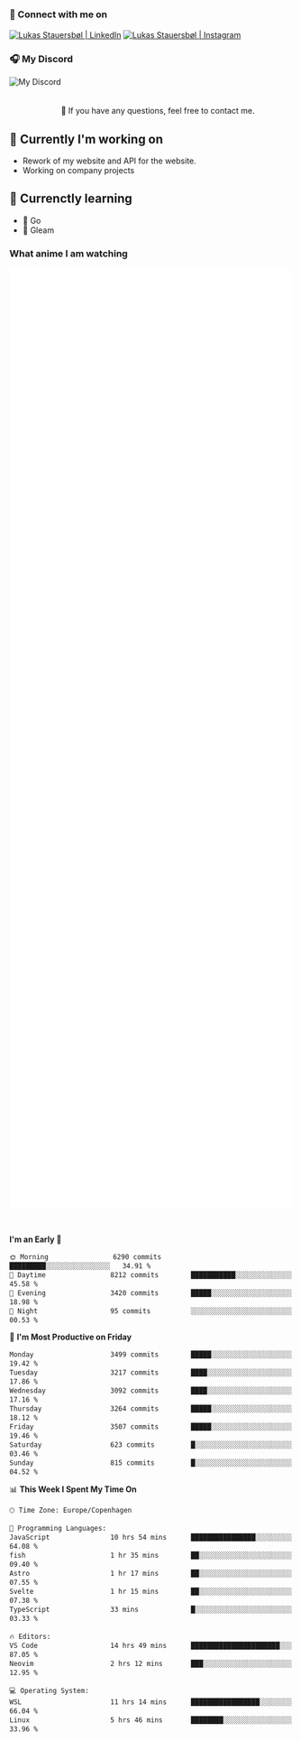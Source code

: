 ### 🔗 Connect with me on
<a href="https://www.instagram.com/lukas_stauersbol" target="_blank"><img align="center" src="https://raw.githubusercontent.com/stauersbol/stauersbol/main/images/instagram.svg" alt="Lukas Stauersbøl | LinkedIn" width="30px"/></a>
<a href="https://www.linkedin.com/in/lukas-stauersbol/" target="_blank"><img align="center" src="https://raw.githubusercontent.com/stauersbol/stauersbol/main/images/linkedin.svg" alt="Lukas Stauersbøl | Instagram" width="30px"/></a>

<p align="center">
 <h3>🎧 My Discord</h3>
 <img align="left" height="55px" src="https://discord.c99.nl/widget/theme-2/147806323323568128.png" alt="My Discord" />
</p>

<br/>
<br/>
<br/>
💬 If you have any questions, feel free to contact me.

## 🔭 Currently I'm working on
- Rework of my website and API for the website.
- Working on company projects
 
## 🌱 Currenctly learning
- 💙 Go
- 💜 Gleam

### What anime I am watching
<a href="https://anilist.co/user/slashiy/" align="center"><img align="center" width="500px" src="metrics.plugin.personal.anilist.svg" /></a>

<br/>

<!--START_SECTION:waka-->
**I'm an Early 🐤** 

```text
🌞 Morning                6290 commits        █████████░░░░░░░░░░░░░░░░   34.91 % 
🌆 Daytime                8212 commits        ███████████░░░░░░░░░░░░░░   45.58 % 
🌃 Evening                3420 commits        █████░░░░░░░░░░░░░░░░░░░░   18.98 % 
🌙 Night                  95 commits          ░░░░░░░░░░░░░░░░░░░░░░░░░   00.53 % 
```
📅 **I'm Most Productive on Friday** 

```text
Monday                   3499 commits        █████░░░░░░░░░░░░░░░░░░░░   19.42 % 
Tuesday                  3217 commits        ████░░░░░░░░░░░░░░░░░░░░░   17.86 % 
Wednesday                3092 commits        ████░░░░░░░░░░░░░░░░░░░░░   17.16 % 
Thursday                 3264 commits        █████░░░░░░░░░░░░░░░░░░░░   18.12 % 
Friday                   3507 commits        █████░░░░░░░░░░░░░░░░░░░░   19.46 % 
Saturday                 623 commits         █░░░░░░░░░░░░░░░░░░░░░░░░   03.46 % 
Sunday                   815 commits         █░░░░░░░░░░░░░░░░░░░░░░░░   04.52 % 
```


📊 **This Week I Spent My Time On** 

```text
🕑︎ Time Zone: Europe/Copenhagen

💬 Programming Languages: 
JavaScript               10 hrs 54 mins      ████████████████░░░░░░░░░   64.08 % 
fish                     1 hr 35 mins        ██░░░░░░░░░░░░░░░░░░░░░░░   09.40 % 
Astro                    1 hr 17 mins        ██░░░░░░░░░░░░░░░░░░░░░░░   07.55 % 
Svelte                   1 hr 15 mins        ██░░░░░░░░░░░░░░░░░░░░░░░   07.38 % 
TypeScript               33 mins             █░░░░░░░░░░░░░░░░░░░░░░░░   03.33 % 

🔥 Editors: 
VS Code                  14 hrs 49 mins      ██████████████████████░░░   87.05 % 
Neovim                   2 hrs 12 mins       ███░░░░░░░░░░░░░░░░░░░░░░   12.95 % 

💻 Operating System: 
WSL                      11 hrs 14 mins      █████████████████░░░░░░░░   66.04 % 
Linux                    5 hrs 46 mins       ████████░░░░░░░░░░░░░░░░░   33.96 % 
```


<!--END_SECTION:waka-->
